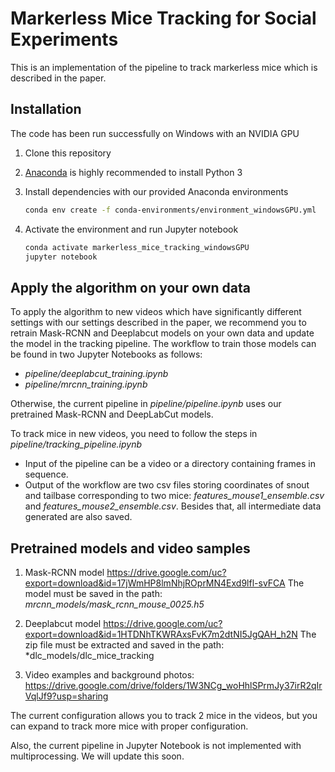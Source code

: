 # Markerless Mice Tracking for Social Experiments

This is an implementation of the pipeline to track markerless mice which is described in the paper.

## Installation
The code has been run successfully on Windows with an NVIDIA GPU
1. Clone this repository
2. [Anaconda](https://www.anaconda.com/distribution/) is highly recommended to install Python 3
3. Install dependencies with our provided Anaconda environments
   ```bash
   conda env create -f conda-environments/environment_windowsGPU.yml
   ```
4. Activate the environment and run Jupyter notebook

   ```bash
   conda activate markerless_mice_tracking_windowsGPU
   jupyter notebook
   ```

## Apply the algorithm on your own data
To apply the algorithm to new videos which have significantly different settings with our settings described in the paper, we recommend you to
retrain Mask-RCNN and Deeplabcut models on your own data and update the model in the tracking pipeline. The workflow to train those models can be found in two Jupyter Notebooks as follows:
* *pipeline/deeplabcut_training.ipynb*
* *pipeline/mrcnn_training.ipynb*

Otherwise, the current pipeline in *pipeline/pipeline.ipynb* uses our pretrained Mask-RCNN and DeepLabCut models.

To track mice in new videos, you need to follow the steps in *pipeline/tracking_pipeline.ipynb*
* Input of the pipeline can be a video or a directory containing frames in sequence. 
* Output of the workflow are two csv files storing coordinates of snout and tailbase corresponding to two mice: *features_mouse1_ensemble.csv* and *features_mouse2_ensemble.csv*. Besides that,
all intermediate data generated are also saved.

## Pretrained models and video samples 
1. Mask-RCNN model
https://drive.google.com/uc?export=download&id=17jWmHP8lmNhjROprMN4Exd9lfl-svFCA
The model must be saved in the path:  *mrcnn_models/mask_rcnn_mouse_0025.h5*
2. Deeplabcut model
https://drive.google.com/uc?export=download&id=1HTDNhTKWRAxsFvK7m2dtNI5JgQAH_h2N
The zip file must be extracted and saved in the path:  *dlc_models/dlc_mice_tracking

3. Video examples and background photos:
https://drive.google.com/drive/folders/1W3NCg_woHhlSPrmJy37irR2qIrVqlJf9?usp=sharing

The current configuration allows you to track 2 mice in the videos, but you can expand to track more mice with proper configuration.

Also, the current pipeline in Jupyter Notebook is not implemented with multiprocessing. We will update this soon.